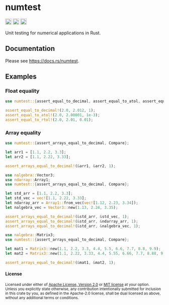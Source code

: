 # numtest

[<img alt="github" src="https://img.shields.io/badge/github-tamaskis/numtest-8da0cb?style=for-the-badge&labelColor=555555&logo=github" height="20">](https://github.com/tamaskis/numtest)
[<img alt="crates.io" src="https://img.shields.io/crates/v/numtest.svg?style=for-the-badge&color=fc8d62&logo=rust" height="20">](https://crates.io/crates/numtest)
[<img alt="docs.rs" src="https://img.shields.io/badge/docs.rs-numtest-66c2a5?style=for-the-badge&labelColor=555555&logo=docs.rs" height="20">](https://docs.rs/numtest)

Unit testing for numerical applications in Rust.

## Documentation

Please see https://docs.rs/numtest.

## Examples

### Float equality

```rust
use numtest::{assert_equal_to_decimal, assert_equal_to_atol, assert_equal_to_rtol, Compare};

assert_equal_to_decimal!(2.0, 2.012, 1);
assert_equal_to_atol!(2.0, 2.00001, 1e-3);
assert_equal_to_rtol!(2.0, 2.01, 0.01);
```

### Array equality

```rust
use numtest::{assert_arrays_equal_to_decimal, Compare};

let arr1 = [1.1, 2.2, 3.3];
let arr2 = [1.1, 2.22, 3.33];

assert_arrays_equal_to_decimal!(&arr1, &arr2, 1);
```

```rust
use nalgebra::Vector3;
use ndarray::Array1;
use numtest::{assert_arrays_equal_to_decimal, Compare};

let std_arr = [1.1, 2.2, 3.3];
let std_vec = vec![1.1, 2.22, 3.33];
let ndarray_arr = Array1::from_vec(vec![1.12, 2.23, 3.34]);
let nalgebra_vec = Vector3::new(1.13, 2.24, 3.35);

assert_arrays_equal_to_decimal!(&std_arr, &std_vec, 1);
assert_arrays_equal_to_decimal!(&std_arr, &ndarray_arr, 1);
assert_arrays_equal_to_decimal!(&std_arr, &nalgebra_vec, 1);
```

```rust
use nalgebra::Matrix3;
use numtest::{assert_arrays_equal_to_decimal, Compare};

let mat1 = Matrix3::new(1.1, 2.2, 3.3, 4.4, 5.5, 6.6, 7.7, 8.8, 9.9);
let mat2 = Matrix3::new(1.1, 2.22, 3.33, 4.4, 5.55, 6.66, 7.7, 8.88, 9.99);

assert_arrays_equal_to_decimal!(&mat1, &mat2, 1);
```

#### License

<sup>
Licensed under either of <a href="LICENSE-APACHE">Apache License, Version 2.0</a> or 
<a href="LICENSE-MIT">MIT license</a> at your option.
</sup>

<br>

<sub>
Unless you explicitly state otherwise, any contribution intentionally submitted for inclusion in
this crate by you, as defined in the Apache-2.0 license, shall be dual licensed as above, without
any additional terms or conditions.
</sub>